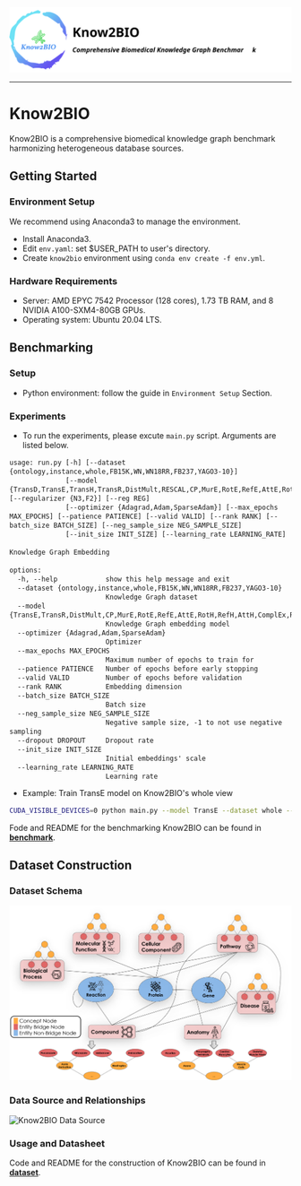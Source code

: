 <p align="center">
  <img src="./assets/logo.svg">
</p>

------------------------------------------------

# Know2BIO

Know2BIO is a comprehensive biomedical knowledge graph benchmark harmonizing heterogeneous database sources.

## Getting Started
### Environment Setup
We recommend using Anaconda3 to manage the environment.
- Install Anaconda3.
- Edit `env.yaml`: set $USER_PATH to user's directory.
- Create `know2bio` environment using `conda env create -f env.yml`.

### Hardware Requirements
- Server: AMD EPYC 7542 Processor (128 cores), 1.73 TB RAM, and 8 NVIDIA A100-SXM4-80GB GPUs.
- Operating system: Ubuntu 20.04 LTS.


## Benchmarking
### Setup
- Python environment: follow the guide in `Environment Setup` Section.

### Experiments
- To run the experiments, please excute `main.py` script. Arguments are listed below.
```
usage: run.py [-h] [--dataset {ontology,instance,whole,FB15K,WN,WN18RR,FB237,YAGO3-10}]
              [--model {TransD,TransE,TransH,TransR,DistMult,RESCAL,CP,MurE,RotE,RefE,AttE,RotH,RefH,AttH,ComplEx,RotatE}] [--regularizer {N3,F2}] [--reg REG]
              [--optimizer {Adagrad,Adam,SparseAdam}] [--max_epochs MAX_EPOCHS] [--patience PATIENCE] [--valid VALID] [--rank RANK] [--batch_size BATCH_SIZE] [--neg_sample_size NEG_SAMPLE_SIZE]
              [--init_size INIT_SIZE] [--learning_rate LEARNING_RATE]

Knowledge Graph Embedding

options:
  -h, --help            show this help message and exit
  --dataset {ontology,instance,whole,FB15K,WN,WN18RR,FB237,YAGO3-10}
                        Knowledge Graph dataset
  --model {TransE,TransR,DistMult,CP,MurE,RotE,RefE,AttE,RotH,RefH,AttH,ComplEx,RotatE}
                        Knowledge Graph embedding model
  --optimizer {Adagrad,Adam,SparseAdam}
                        Optimizer
  --max_epochs MAX_EPOCHS
                        Maximum number of epochs to train for
  --patience PATIENCE   Number of epochs before early stopping
  --valid VALID         Number of epochs before validation
  --rank RANK           Embedding dimension
  --batch_size BATCH_SIZE
                        Batch size
  --neg_sample_size NEG_SAMPLE_SIZE
                        Negative sample size, -1 to not use negative sampling
  --dropout DROPOUT     Dropout rate
  --init_size INIT_SIZE
                        Initial embeddings' scale
  --learning_rate LEARNING_RATE
                        Learning rate
```

- Example: Train TransE model on Know2BIO's whole view
```bash
CUDA_VISIBLE_DEVICES=0 python main.py --model TransE --dataset whole --valid 10 --patience 5 --rank 512 --neg_sample_size 150 --optimizer Adam --learning_rate 0.001
```

Fode and README for the benchmarking Know2BIO can be found in [**benchmark**](./benchmark).

## Dataset Construction
### Dataset Schema
![Know2BIO Schema](./assets/Know2BIO_Schema.png)

### Data Source and Relationships
![Know2BIO Data Source](./assets/Know2BIO_Data_Source.jpg)

### Usage and Datasheet
Code and README for the construction of Know2BIO can be found in [**dataset**](./dataset).